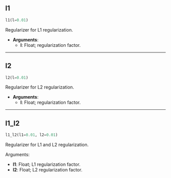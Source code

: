 ## l1


```python
l1(l=0.01)
```


Regularizer for L1 regularization.

 - __Arguments__:
	 - __l__: Float; regularization factor.
 

----

## l2


```python
l2(l=0.01)
```


Regularizer for L2 regularization.

 - __Arguments__:
	 - __l__: Float; regularization factor.
 

----

## l1_l2


```python
l1_l2(l1=0.01, l2=0.01)
```


Regularizer for L1 and L2 regularization.

  Arguments:
  - __l1__: Float; L1 regularization factor.
  - __l2__: Float; L2 regularization factor.
  